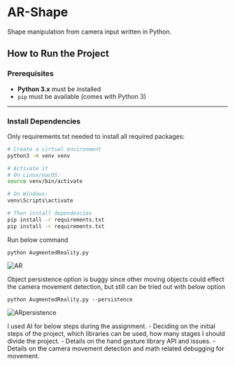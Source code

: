 # AR-Shape

Shape manipulation from camera input written in Python.

## How to Run the Project

### Prerequisites

- **Python 3.x** must be installed
- `pip` must be available (comes with Python 3)

---

### Install Dependencies

Only requirements.txt needed to install all required packages:

```bash
# Create a virtual environment
python3 -m venv venv

# Activate it
# On Linux/macOS:
source venv/bin/activate

# On Windows:
venv\Scripts\activate

# Then install dependencies
pip install -r requirements.txt
pip install -r requirements.txt
```

Run below command
```
python AugmentedReality.py
```
![AR](https://github.com/hiBengu/AR-Shape/blob/main/ar.gif)


Object persistence option is buggy since other moving objects could effect the camera movement detection, but still can be tried out with below option
```
python AugmentedReality.py --persistence
```
![ARpersistence](https://github.com/hiBengu/AR-Shape/blob/main/ar_persistence.gif)

I used AI for below steps during the assignment.
    - Deciding on the initial steps of the project, which libraries can be used, how many stages I should divide the project.
    - Details on the hand gesture library API and issues.
    - Details on the camera movement detection and math related debugging for movement.
